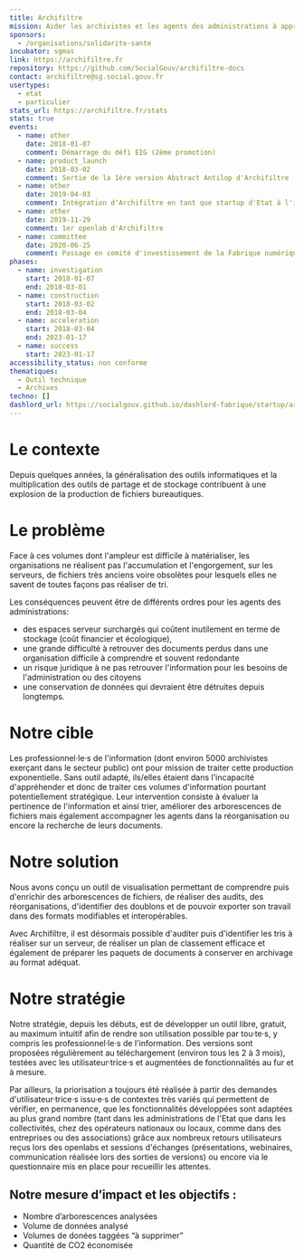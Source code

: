 ```yaml
---
title: Archifiltre
mission: Aider les archivistes et les agents des administrations à appréhender et trier des arborescences de fichiers et des messageries complètes.
sponsors:
  - /organisations/solidarite-sante
incubator: sgmas
link: https://archifiltre.fr
repository: https://github.com/SocialGouv/archifiltre-docs
contact: archifiltre@sg.social.gouv.fr
usertypes:
  - etat
  - particulier
stats_url: https://archifiltre.fr/stats
stats: true
events:
  - name: other
    date: 2018-01-07
    comment: Démarrage du défi EIG (2ème promotion)
  - name: product_launch
    date: 2018-03-02
    comment: Sortie de la 1ère version Abstract Antilop d'Archifiltre
  - name: other
    date: 2019-04-03
    comment: Intégration d'Archifiltre en tant que startup d'Etat à l'incubateur des ministères sociaux
  - name: other
    date: 2019-11-29
    comment: 1er openlab d'Archifiltre
  - name: committee
    date: 2020-06-25
    comment: Passage en comité d'investissement de la Fabrique numérique entérinant le soutien du service interministériel des archives de France
phases:
  - name: investigation
    start: 2018-01-07
    end: 2018-03-01
  - name: construction
    start: 2018-03-02
    end: 2018-03-04
  - name: acceleration
    start: 2018-03-04
    end: 2023-01-17
  - name: success
    start: 2023-01-17
accessibility_status: non conforme
thematiques:
  - Outil technique
  - Archives
techno: []
dashlord_url: https://socialgouv.github.io/dashlord-fabrique/startup/archifiltre
---
```

# Le contexte

Depuis quelques années, la généralisation des outils informatiques et la multiplication des outils de partage et de stockage contribuent à une explosion de la production de fichiers bureautiques.

# Le problème

Face à ces volumes dont l'ampleur est difficile à matérialiser, les organisations ne réalisent pas l'accumulation et l'engorgement, sur les serveurs, de fichiers très anciens voire obsolètes pour lesquels elles ne savent de toutes façons pas réaliser de tri.

Les conséquences peuvent être de différents ordres pour les agents des administrations:
- des espaces serveur surchargés qui coûtent inutilement en terme de stockage (coût financier et écologique),
- une grande difficulté à retrouver des documents perdus dans une organisation difficile à comprendre et souvent redondante
- un risque juridique à ne pas retrouver l'information pour les besoins de l'administration ou des citoyens
- une conservation de données qui devraient être détruites depuis longtemps.

# Notre cible

Les professionnel·le·s de l'information (dont environ 5000 archivistes exerçant dans le secteur public) ont pour mission de traiter cette production exponentielle. Sans outil adapté, ils/elles étaient dans l'incapacité d'appréhender et donc de traiter ces volumes d'information pourtant potentiellement stratégique. Leur intervention consiste à évaluer la pertinence de l'information et ainsi trier, améliorer des arborescences de fichiers mais également accompagner les agents dans la réorganisation ou encore la recherche de leurs documents.

# Notre solution

Nous avons conçu un outil de visualisation permettant de comprendre puis d'enrichir des arborescences de fichiers, de réaliser des audits, des réorganisations, d'identifier des doublons et de pouvoir exporter son travail dans des formats modifiables et interopérables.

Avec Archifiltre, il est désormais possible d'auditer puis d'identifier les tris à réaliser sur un serveur, de réaliser un plan de classement efficace et également de préparer les paquets de documents à conserver en archivage au format adéquat.

# Notre stratégie

Notre stratégie, depuis les débuts, est de développer un outil libre, gratuit, au maximum intuitif afin de rendre son utilisation possible par tou·te·s, y compris les professionnel·le·s de l'information. Des versions sont proposées régulièrement au téléchargement (environ tous les 2 à 3 mois), testées avec les utilisateur·trice·s et augmentées de fonctionnalités au fur et à mesure.

Par ailleurs, la priorisation a toujours été réalisée à partir des demandes d'utilisateur·trice·s issu·e·s de contextes très variés qui permettent de vérifier, en permanence, que les fonctionnalités développées sont adaptées au plus grand nombre (tant dans les administrations de l'Etat que dans les collectivités, chez des opérateurs nationaux ou locaux, comme dans des entreprises ou des associations) grâce aux nombreux retours utilisateurs reçus lors des openlabs et sessions d'échanges (présentations, webinaires, communication réalisée lors des sorties de versions) ou encore via le questionnaire mis en place pour recueillir les attentes.

## Notre mesure d’impact et les objectifs : 

-	Nombre d’arborescences analysées
-	Volume de données analysé
-	Volumes de donées taggées “à supprimer”
-	Quantité de CO2 économisée